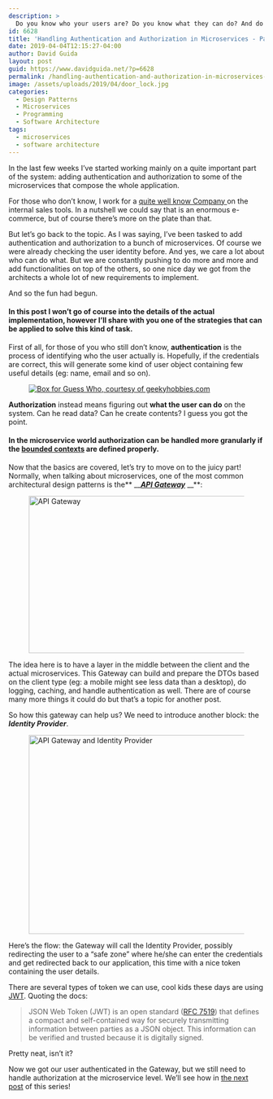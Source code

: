 ```yaml
---
description: >
  Do you know who your users are? Do you know what they can do? And do your microservices know this as well? No? Let's find out how!
id: 6628
title: 'Handling Authentication and Authorization in Microservices - Part 1'
date: 2019-04-04T12:15:27-04:00
author: David Guida
layout: post
guid: https://www.davidguida.net/?p=6628
permalink: /handling-authentication-and-authorization-in-microservices-part-1/
image: /assets/uploads/2019/04/door_lock.jpg
categories:
  - Design Patterns
  - Microservices
  - Programming
  - Software Architecture
tags:
  - microservices
  - software architecture
---
```

In the last few weeks I&#8217;ve started working mainly on a quite important part of the system: adding authentication and authorization to some of the microservices that compose the whole application.

For those who don&#8217;t know, I work for a <a rel="noreferrer noopener" aria-label="quite well know Company  (opens in a new tab)" href="https://www.dell.com" target="_blank">quite well know Company </a>on the internal sales tools. In a nutshell we could say that is an enormous e-commerce, but of course there&#8217;s more on the plate than that.

But let&#8217;s go back to the topic. As I was saying, I&#8217;ve been tasked to add authentication and authorization to a bunch of microservices. Of course we were already checking the user identity before. And yes, we care a lot about who can do what. But we are constantly pushing to do more and more and add functionalities on top of the others, so one nice day we got from the architects a whole lot of new requirements to implement.

And so the fun had begun.

#### In this post I won&#8217;t go of course into the details of the actual implementation, however I&#8217;ll share with you one of the strategies that can be applied to solve this kind of task.

First of all, for those of you who still don&#8217;t know, **authentication** is the process of identifying who the user actually is. Hopefully, if the credentials are correct, this will generate some kind of user object containing few useful details (eg: name, email and so on).<figure class="wp-block-image">

<a href="https://www.geekyhobbies.com/" target="_blank" rel="noreferrer noopener"><img src="https://i2.wp.com/www.geekyhobbies.com/assets/uploads/2016/02/Guess-Who-5.jpg?w=788&#038;ssl=1" alt="Box for Guess Who, courtesy of geekyhobbies.com" data-recalc-dims="1" /></a></figure> 

**Authorization** instead means figuring out **what the user can do** on the system. Can he read data? Can he create contents? I guess you got the point.

#### In the microservice world authorization can be handled more granularly if the <a rel="noreferrer noopener" aria-label="bounded context (opens in a new tab)" href="https://www.martinfowler.com/bliki/BoundedContext.html" target="_blank"></a>[bounded context](https://www.martinfowler.com/bliki/BoundedContext.html)[s](https://www.martinfowler.com/bliki/BoundedContext.html) are defined properly.

Now that the basics are covered, let&#8217;s try to move on to the juicy part! Normally, when talking about microservices, one of the most common architectural design patterns is the** __**<a rel="noreferrer noopener" aria-label="API Gateway (opens in a new tab)" href="https://docs.microsoft.com/en-us/azure/architecture/microservices/design/gateway" target="_blank"><strong><em>API Gateway</em></strong></a>** __**:<figure class="wp-block-image">

<img loading="lazy" width="788" height="309" src="/assets/uploads/2019/04/image.png?resize=788%2C309&#038;ssl=1" alt="API Gateway" class="wp-image-6633" srcset="/assets/uploads/2019/04/image.png?w=1003&ssl=1 1003w, /assets/uploads/2019/04/image.png?resize=300%2C118&ssl=1 300w, /assets/uploads/2019/04/image.png?resize=768%2C301&ssl=1 768w, /assets/uploads/2019/04/image.png?resize=788%2C309&ssl=1 788w" sizes="(max-width: 788px) 100vw, 788px" data-recalc-dims="1" /> </figure> 

The idea here is to have a layer in the middle between the client and the actual microservices. This Gateway can build and prepare the DTOs based on the client type (eg: a mobile might see less data than a desktop), do logging, caching, and handle authentication as well. There are of course many more things it could do but that&#8217;s a topic for another post.

So how this gateway can help us? We need to introduce another block: the **_Identity Provider_**.<figure class="wp-block-image">

<img loading="lazy" width="788" height="391" src="/assets/uploads/2019/04/image-1.png?resize=788%2C391&#038;ssl=1" alt="API Gateway and Identity Provider" class="wp-image-6634" srcset="/assets/uploads/2019/04/image-1.png?w=995&ssl=1 995w, /assets/uploads/2019/04/image-1.png?resize=300%2C149&ssl=1 300w, /assets/uploads/2019/04/image-1.png?resize=768%2C381&ssl=1 768w, /assets/uploads/2019/04/image-1.png?resize=788%2C391&ssl=1 788w" sizes="(max-width: 788px) 100vw, 788px" data-recalc-dims="1" /> </figure> 

Here&#8217;s the flow: the Gateway will call the Identity Provider, possibly redirecting the user to a &#8220;safe zone&#8221; where he/she can enter the credentials and get redirected back to our application, this time with a nice token containing the user details.

There are several types of token we can use, cool kids these days are using <a rel="noreferrer noopener" aria-label="JWT (opens in a new tab)" href="https://jwt.io/introduction/" target="_blank">JWT</a>. Quoting the docs:

<blockquote class="wp-block-quote">
  <p>
    JSON Web Token (JWT) is an open standard (<a href="https://tools.ietf.org/html/rfc7519">RFC 7519</a>) that defines a compact and self-contained way for securely transmitting information between parties as a JSON object. This information can be verified and trusted because it is digitally signed.&nbsp;
  </p>
</blockquote>

Pretty neat, isn&#8217;t it?

Now we got our user authenticated in the Gateway, but we still need to handle authorization at the microservice level. We&#8217;ll see how in <a href="https://www.davidguida.net/handling-authentication-and-authorization-in-microservices-part-2/" target="_blank" rel="noreferrer noopener" aria-label="the next post (opens in a new tab)">the next post</a> of this series!

<div class="post-details-footer-widgets">
</div>